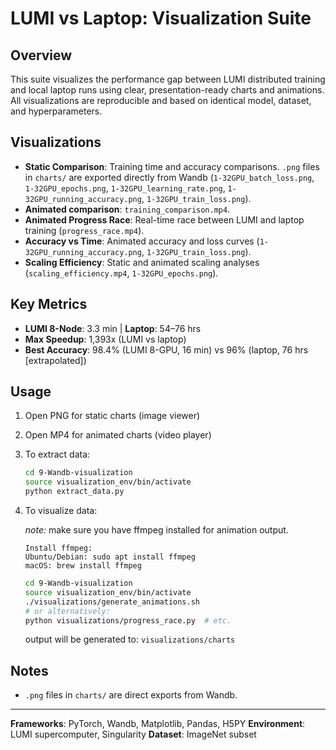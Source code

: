 # LUMI vs Laptop: Visualization Suite

## Overview

This suite visualizes the performance gap between LUMI distributed training and local laptop runs using clear, presentation-ready charts and animations. All visualizations are reproducible and based on identical model, dataset, and hyperparameters.

## Visualizations

- **Static Comparison**: Training time and accuracy comparisons. `.png` files in `charts/` are exported directly from Wandb (`1-32GPU_batch_loss.png`, `1-32GPU_epochs.png`, `1-32GPU_learning_rate.png`, `1-32GPU_running_accuracy.png`, `1-32GPU_train_loss.png`).
- **Animated comparison**: `training_comparison.mp4`.
- **Animated Progress Race**: Real-time race between LUMI and laptop training (`progress_race.mp4`).
- **Accuracy vs Time**: Animated accuracy and loss curves (`1-32GPU_running_accuracy.png`, `1-32GPU_train_loss.png`).
- **Scaling Efficiency**: Static and animated scaling analyses (`scaling_efficiency.mp4`, `1-32GPU_epochs.png`).

## Key Metrics

- **LUMI 8-Node**: 3.3 min | **Laptop**: 54–76 hrs
- **Max Speedup**: 1,393x (LUMI vs laptop)
- **Best Accuracy**: 98.4% (LUMI 8-GPU, 16 min) vs 96% (laptop, 76 hrs [extrapolated])

## Usage

1. Open PNG for static charts (image viewer)
2. Open MP4 for animated charts (video player)
3. To extract data:

   ```bash
   cd 9-Wandb-visualization
   source visualization_env/bin/activate
   python extract_data.py
   ```

4. To visualize data:

   _note:_
   make sure you have ffmpeg installed for animation output.

   ```
   Install ffmpeg:
   Ubuntu/Debian: sudo apt install ffmpeg
   macOS: brew install ffmpeg
   ```

   ```bash
   cd 9-Wandb-visualization
   source visualization_env/bin/activate
   ./visualizations/generate_animations.sh
   # or alternatively:
   python visualizations/progress_race.py  # etc.
   ```

   output will be generated to: `visualizations/charts`

## Notes

- `.png` files in `charts/` are direct exports from Wandb.

---

**Frameworks**: PyTorch, Wandb, Matplotlib, Pandas, H5PY
**Environment**: LUMI supercomputer, Singularity
**Dataset**: ImageNet subset
